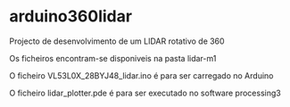 # arduino360lidar
Projecto de desenvolvimento de um LIDAR rotativo de 360

Os ficheiros encontram-se disponiveis na pasta lidar-m1

O ficheiro VL53L0X_28BYJ48_lidar.ino é para ser carregado no Arduino

O ficheiro lidar_plotter.pde é para ser executado no software processing3
